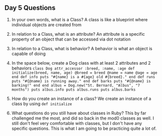 ## Day 5 Questions

1. In your own words, what is a Class?
   A class is like a blueprint where individual objects are created from

1. In relation to a Class, what is an attribute?
   An attribute is a specific property of an object that can be accessed via dot notation

1. In relation to a Class, what is behavior?
   A behavior is what an object is capable of doing

1. In the space below, create a Dog class with at least 2 attributes and 2 behaviors
   `class Dog
       attr_accessor :breed, :name, :age
       def initialize(breed, name, age)
          @breed = breed
          @name = name
          @age = age
       end
       def info
         puts "#{name} is a #{age} old #{breed}."
       end
       def runs
         puts "#{@name} is running away."
       end
       def barks
         puts "#{@name} is barking!"
       end
     end
     albus = Dog.new("St. Bernard, "Albus", "7 months")
     puts albus.info
     puts albus.runs
     puts albus.barks`

1. How do you create an instance of a class?
   We create an instance of a class by using `def initialize`

1. What questions do you still have about classes in Ruby?
  This by far challenged me the most, and did so back in the mod0 classes as well. I still don't feel very comfortable with classes, but I don't have any specific questions. This is what I am going to be practicing quite a lot of.
